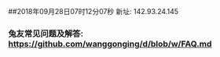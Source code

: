 ##2018年09月28日07时12分07秒 新址: 142.93.24.145
### 兔友常见问题及解答: https://github.com/wanggonging/d/blob/w/FAQ.md
